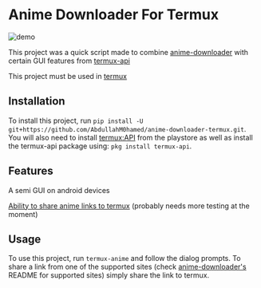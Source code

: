 

# Anime Downloader For Termux
![demo](https://cdn.discordapp.com/attachments/649733488299475007/723982591186960464/videotogif_2020.06.20_20.24.06.gif)

This project was a quick script made to combine [anime-downloader](https://github.com/vn-ki/anime-downloader) with certain GUI features from [termux-api](https://play.google.com/store/apps/details?id=com.termux.api)

This project must be used in [termux](https://play.google.com/store/apps/details?id=com.termux)

## Installation

To install this project, run `pip install -U git+https://github.com/AbdullahM0hamed/anime-downloader-termux.git`. You will also need to install [termux:API](https://play.google.com/store/apps/details?id=com.termux.api) from the playstore as well as install the termux-api package using: `pkg install termux-api`.

## Features
A semi GUI on android devices

[Ability to share anime links to termux](https://cdn.discordapp.com/attachments/484718221992132629/725867845677744139/videotogif_2020.06.26_01.16.21.gif) (probably needs more testing at the moment)

## Usage

To use this project, run `termux-anime` and follow the dialog prompts. To share a link from one of the supported sites (check [anime-downloader's](https://github.com/vn-ki/anime-downloader) README for supported sites) simply share the link to termux.

